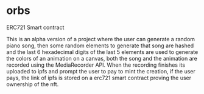 # orbs
ERC721 Smart contract

This is an alpha version of a project where the user can generate a random piano song, then some random elements to generate that song are hashed and the last 6 hexadecimal digits of the last 5 elements are used to generate the colors of an animation on a canvas, both the song and the animation are recorded using the MediaRecorder API. When the recording finishes its uploaded to ipfs and prompt the user to pay to mint the creation, if the user pays, the link of ipfs is stored on a erc721 smart contract proving the user ownership of the nft.
